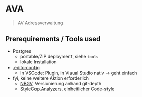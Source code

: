 # AVA

> AV Adressverwaltung

## Prerequirements / Tools used

* Postgres
  * portable/ZIP deployment, siehe `tools`
  * lokale Installation
* [.editorconfig](https://editorconfig.org/)
  * In VSCode: Plugin, in Visual Studio nativ -> geht einfach
* fyi, keine weitere Aktion erforderlich
  * [NBGV](https://github.com/dotnet/Nerdbank.GitVersioning), Versionierung anhand git-depth
  * [StyleCop.Analyzers](https://www.nuget.org/packages/StyleCop.Analyzers/), einheitlicher Code-style
